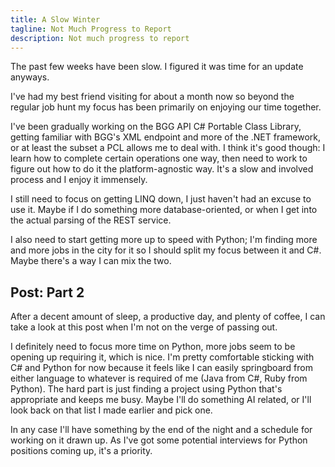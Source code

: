 ```yaml
---
title: A Slow Winter
tagline: Not Much Progress to Report
description: Not much progress to report
---
```


The past few weeks have been slow. I figured it was time for an update anyways.

I've had my best friend visiting for about a month now so beyond the regular job hunt my focus has been primarily on enjoying our time together.

I've been gradually working on the BGG API C# Portable Class Library, getting familiar with BGG's XML endpoint and more of the .NET framework, or at least the subset a PCL allows me to deal with. I think it's good though: I learn how to complete certain operations one way, then need to work to figure out how to do it the platform-agnostic way. It's a slow and involved process and I enjoy it immensely.

I still need to focus on getting LINQ down, I just haven't had an excuse to use it. Maybe if I do something more database-oriented, or when I get into the actual parsing of the REST service.

I also need to start getting more up to speed with Python; I'm finding more and more jobs in the city for it so I should split my focus between it and C#. Maybe there's a way I can mix the two.


## Post: Part 2

After a decent amount of sleep, a productive day, and plenty of coffee, I can take a look at this post when I'm not on the verge of passing out.

I definitely need to focus more time on Python, more jobs seem to be opening up requiring it, which is nice. I'm pretty comfortable sticking with C# and Python for now because it feels like I can easily springboard from either language to whatever is required of me (Java from C#, Ruby from Python). The hard part is just finding a project using Python that's appropriate and keeps me busy. Maybe I'll do something AI related, or I'll look back on that list I made earlier and pick one.

In any case I'll have something by the end of the night and a schedule for working on it drawn up. As I've got some potential interviews for Python positions coming up, it's a priority.